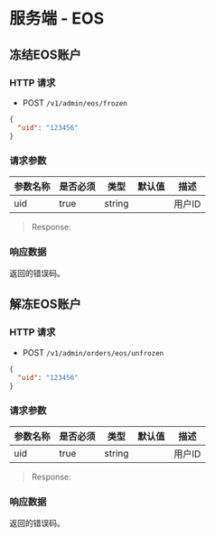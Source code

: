 # 服务端 - EOS

## 冻结EOS账户

### HTTP 请求

- POST `/v1/admin/eos/frozen`

```json
{
  "uid": "123456"
}
```

### 请求参数

| 参数名称     | 是否必须 | 类型   | 默认值 | 描述 
| ----------- | ------- | ------ | ------ | -----------
| uid         | true    | string |        | 用户ID

> Response:


### 响应数据
返回的错误码。


## 解冻EOS账户

### HTTP 请求

- POST `/v1/admin/orders/eos/unfrozen`

```json
{
  "uid": "123456"
}
```

### 请求参数

| 参数名称     | 是否必须 | 类型   | 默认值 | 描述 
| ----------- | ------- | ------ | ------ | -----------
| uid         | true    | string |        | 用户ID

> Response:


### 响应数据
返回的错误码。


